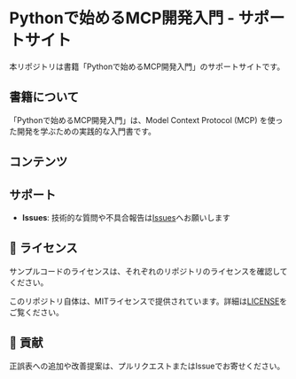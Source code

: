 # Pythonで始めるMCP開発入門 - サポートサイト

本リポジトリは書籍「Pythonで始めるMCP開発入門」のサポートサイトです。

## 書籍について

「Pythonで始めるMCP開発入門」は、Model Context Protocol (MCP) を使った開発を学ぶための実践的な入門書です。

## コンテンツ


## サポート

- **Issues**: 技術的な質問や不具合報告は[Issues](https://github.com/karaage070/python-mcp-book/issues)へお願いします


## 📄 ライセンス

サンプルコードのライセンスは、それぞれのリポジトリのライセンスを確認してください。

このリポジトリ自体は、MITライセンスで提供されています。詳細は[LICENSE](./LICENSE)をご覧ください。

## 🤝 貢献

正誤表への追加や改善提案は、プルリクエストまたはIssueでお寄せください。
